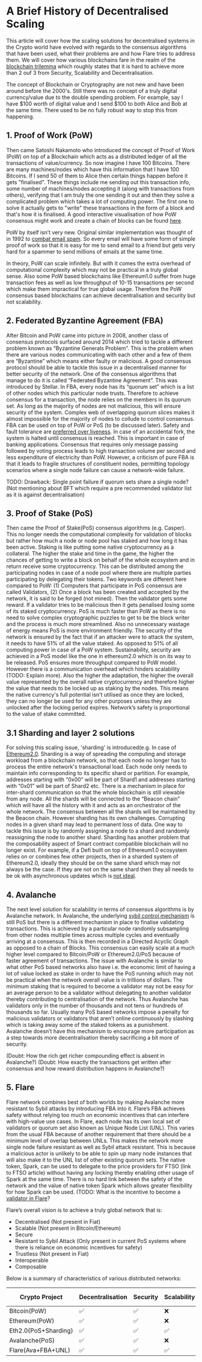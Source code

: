 
# A Brief History of Decentralised Scaling

This article will cover how the scaling solutions for decentralised systems in the Crypto world have evolved with regards to the consensus algorithms that have been used, what their problems are and how Flare tries to address them.
We will cover how various blockchains fare in the realm of the [blockchain trilemma](https://vitalik.ca/general/2021/04/07/sharding.html) which roughly states that it is hard to achieve more than 2 ouf 3 from Security, Scalability and Decentralisation.

The concept of Blockchain or Cryptography are not new and have been around before the 2000's.
Still there was no concept of a truly digital currency/value due to the double spending problem.
For example, say I have $100 worth of digital value and I send $100 to both Alice and Bob at the same time.
There used to be no fully robust way to stop this from happening.

## 1. Proof of Work (PoW)

   Then came Satoshi Nakamoto who introduced the concept of Proof of Work (PoW) on top of a Blockchain which acts as a distributed ledger of all the transactions of value/currency.
   So now imagine I have 100 Bitcoins.
   There are many machines/nodes which have this information that I have 100 Bitcoins.
   If I send 50 of them to Alice then certain things happen before it gets "finalised".
   These things include me sending out this transaction info, some number of machines/nodes accepting it (along with transactions from others), verifying that I am truly the one sending it out and then they solve a complicated problem which takes a lot of computing power.
   The first one to solve it actually gets to "write" these transactions in the form of a block and that's how it is finalised.
   A good interactive visualisation of how PoW consensus might work and create a chain of blocks can be found [here](https://youtu.be/_160oMzblY8).
   
PoW by itself isn’t very new.
Original similar implementation was thought of in 1992 to [combat email spam](https://en.wikipedia.org/wiki/Hashcash).
So every email will have some form of simple proof of work so that it is easy for me to send email to a friend but gets very hard for a spammer to send millions of emails at the same time.
   
In theory, PoW can scale infinitely. 
But with it comes the extra overhead of computational complexity which may not be practical in a truly global sense.
Also some PoW based blockchains like Ethereum1.0 suffer from huge transaction fees as well as low throughput of 10-15 transactions per second which make them impractical for true global usage.
   Therefore the PoW consensus based blockchains can achieve decentralisation and security but not scalability.

## 2. Federated Byzantine Agreement (FBA)

   After Bitcoin and PoW came into picture in 2008, another class of consensus protocols surfaced around 2014 which tried to tackle a different problem known as “Byzantine Generals Problem”.
   This is the problem when there are various nodes communicating with each other and a few of them are “Byzantine” which means either faulty or malicious.
   A good consensus protocol should be able to tackle this issue in a decentralised manner for better security of the network.
   One of the consensus algorithms that manage to do it is called “Federated Byzantine Agreement”.
   This was introduced by Stellar.
   In FBA, every node has its “quorum set” which is a list of other nodes which this particular node trusts.
   Therefore to achieve consensus for a transaction, the node relies on the members in its quorum set.
   As long as the majority of nodes are not malicious, this will ensure security of the system.
   Complex web of overlapping quorum slices makes it almost impossible for the majority of nodes to collude to control consensus.
   FBA can be used on top of PoW or PoS (to be discussed later).
   Safety and fault tolerance are [preferred over liveness](https://www.youtube.com/watch?v=aU08km2xrz0&ab_channel=Lumenauts).
   In case of an accidental fork, the system is halted until consensus is reached.
   This is important in case of banking applications.
   Consensus that requires only message passing followed by voting process leads to high transaction volume per second and less expenditure of electricity than PoW.
   However, a criticism of pure FBA is that it leads to fragile structures of constituent nodes, permitting topology scenarios where a single node failure can cause a network-wide failure.

   TODO: Drawback: Single point failure if quorum sets share a single node?
   (Not mentioning about BFT which require a pre recommended validator list as it is against decentralisation)

## 3. Proof of Stake (PoS)

   Then came the Proof of Stake(PoS) consensus algorithms (e.g. Casper).
   This no longer needs the computational complexity for validation of blocks but rather how much a node or node pool has staked and how long it has been active.
   Staking is like putting some native cryptocurrency as a collateral.
   The higher the stake and time in the game, the higher the chances of getting to write a block on behalf of the whole ecosystem and in return receive some cryptocurrency.
   This can be distributed among the participating nodes in case of a node pool where there are multiple parties participating by delegating their tokens.
   Two keywords are different here compared to PoW: (1) Computers that participate in PoS consensus are called Validators, (2) Once a block has been created and accepted by the network, it is said to be forged (not mined).
   Then the validator gets some reward. 
   If a validator tries to be malicious then it gets penalised losing some of its staked cryptocurrency.
   PoS is much faster than PoW as there is no need to solve complex cryptographic puzzles to get to be the block writer and the process is much more streamlined.
   Also no unnecessary wastage of energy means PoS is more environment friendly.
   The security of the network is ensured by the fact that if an attacker were to attack the system, it needs to have 51% of all the value staked.
   As opposed to 51% of all computing power in case of a PoW system.
   Sustainability, security are achieved in a PoS model like the one in ethereum2.0 which is on its way to be released.
   PoS ensures more throughput compared to PoW model.
   However there is a communication overhead which hinders scalability (TODO: Explain more).
   Also the higher the adaptation, the higher the overall value represented by the overall native cryptocurrency and therefore higher the value that needs to be locked up as staking by the nodes.
   This means the native currency's full potential isn't utilised as once they are locked, they can no longer be used for any other purposes unless they are unlocked after the locking period expires.
   Network’s safety is proportional to the value of stake committed.

## 3.1 Sharding and layer 2 solutions

   For solving this scaling issue, 'sharding' is introduced(e.g. In case of [Ethereum2.0](https://www.youtube.com/watch?v=ctzGr58_jeI&t=657s&ab_channel=Finematics).
   Sharding is a way of spreading the computing and storage workload from a blockchain network, so that each node no longer has to process the entire network's transactional load.
   Each node only needs to maintain info corresponding to its specific shard or partition.
   For example, addresses starting with “0x00” will be part of Shard1 and addresses starting with “0x01” will be part of Shard2 etc.
   There is a mechanism in place for inter-shard communication so that the whole blockchain is still viewable from any node.
   All the shards will be connected to the “Beacon chain” which will have all the history with it and acts as an orchestrator of the whole network.
   The consensus between all the shards will be maintained by the Beacon chain.
   However sharding has its own challenges.
   Corrupting nodes in a given shard may lead to permanent loss of data.
   One way to tackle this issue is by randomly assigning a node to a shard and randomly reassigning the node to another shard.
   Sharding has another problem that the composability aspect of Smart contract compatible blockchain will no longer exist.
   For example, if a Defi built on top of Ethereum1.0 ecosystem relies on or combines few other projects, then in a sharded system of Ethereum2.0, ideally they should be on the same shard which may not always be the case.
   If they are not on the same shard then they all needs to be ok with asynchronous updates which is [not ideal](https://www.coindesk.com/tech/2020/10/13/will-a-sharded-ethereum-be-flexible-enough-for-decentralized-finance/).

## 4. Avalanche

   The next level solution for scalability in terms of consensus algorithms is by Avalanche network.
   In Avalanche, the underlying [sybil control mechanism](https://en.wikipedia.org/wiki/Sybil_attack) is still PoS but there is a different mechanism in place to finalise validating transactions.
   This is achieved by a particular node randomly subsampling from other nodes multiple times across multiple cycles and eventually arriving at a consensus.
   This is then recorded in a Directed Acyclic Graph as opposed to a chain of Blocks.
   This consensus can easily scale at a much higher level compared to Bitcoin/PoW or Ethereum2.0/PoS because of faster agreement of transactions.
   The issue with Avalanche is similar to what other PoS based networks also have i.e. the economic limit of having a lot of value locked as stake in order to have the PoS running which may not be practical when the network overall value is in trillions of dollars.
   The minimum staking that is required to become a validator may not be easy for an average person to be a validator without delegating to another validator thereby contributing to centralisation of the network.
   Thus Avalanche has validators only in the number of thousands and not tens or hundreds of thousands so far.
   Usually many PoS based networks impose a penalty for malicious validators or validators that aren’t online continuously by slashing which is taking away some of the staked tokens as a punishment.
   Avalanche doesn’t have this mechanism to encourage more participation as a step towards more decentralisation thereby sacrificing a bit more of security.

   (Doubt: How the rich get richer compounding effect is absent in Avalanche?)
   (Doubt: How exactly the transactions get written after consensus and how reward distribution happens in Avalanche?)

## 5. Flare

   Flare network combines best of both worlds by making Avalanche more resistant to Sybil attacks by introducing FBA into it.
   Flare’s FBA achieves safety without relying too much on economic incentives that can interfere with high-value use cases.
   In Flare, each node has its own local set of validators or quorum set also known as Unique Node List (UNL).
   This varies from the usual FBA because of another requirement that there should be a minimum level of overlap between UNLs.
   This makes the network more single node failure resistant as well as Sybil attack resistant.
   This is because a malicious actor is unlikely to be able to spin up many node instances that will also make it to the UNL list of other existing quorum sets.
   The native token, Spark, can be used to delegate to the price providers for FTSO (link to FTSO article) without having any locking thereby enabling other usage of Spark at the same time.
   There is no hard link between the safety of the network and the value of native token Spark which allows greater flexibility for how Spark can be used.
   (TODO: What is the incentive to become a [validator in Flare](https://www.thedefistandard.com/flare-network/state-connector-system/)?
   
Flare’s overall vision is to achieve a truly global network that is:
   * Decentralised (Not present in Fiat)
   * Scalable (Not present in Bitcoin/Ethereum)
   * Secure
   * Resistant to Sybil Attack (Only present in current PoS systems where there is reliance on economic incentives for safety)
   * Trustless (Not present in Fiat)
   * Interoperable
   * Composable

Below is a summary of characteristics of various distributed networks:

| Crypto Project  | Decentralisation  |Security   |  Scalability |Energy Efficient   |Composability   | Throughput  |
|---|---|---|---|---|---|---|
|Bitcoin(PoW)   | ✅  | ✅  | ❌  |❌   | ❌  | ❌  |
|Ethereum(PoW)   | ✅  | ✅  | ❌  | ❌  | ✅  | ❌  |
|Eth2.0(PoS+Sharding)   |✅   |✅   |✅   |✅   | ❌  | ✅  |
|Avalanche(PoS)   | ✅  | ✅  | ❌  | ✅  |✅   |✅   |
|Flare(Ava+FBA+UNL)   | ✅  |✅   | ✅  | ✅  |✅   | ✅  |
